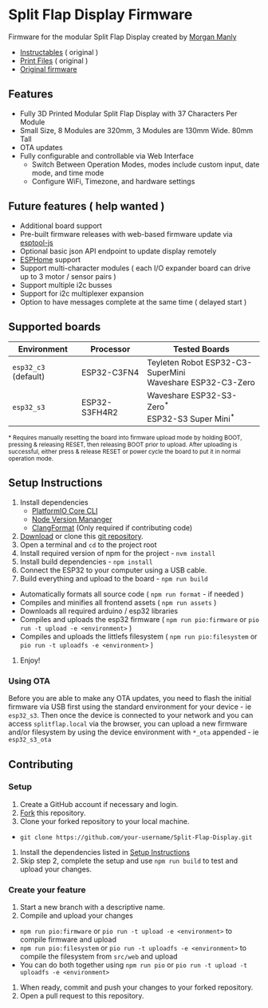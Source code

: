 # Split Flap Display Firmware
Firmware for the modular Split Flap Display created by [Morgan Manly](https://github.com/ManlyMorgan/Split-Flap-Display)

- [Instructables](https://www.instructables.com/Split-Flap-Display-3D-Printed-Modular-Compact-Encl/) ( original )
- [Print Files](https://makerworld.com/en/models/1116618#profileId-1114192) ( original )
- [Original firmware](https://github.com/ManlyMorgan/Split-Flap-Display)

## Features
- Fully 3D Printed Modular Split Flap Display with 37 Characters Per Module
- Small Size, 8 Modules are 320mm, 3 Modules are 130mm Wide. 80mm Tall
- OTA updates
- Fully configurable and controllable via Web Interface
    - Switch Between Operation Modes, modes include custom input, date mode, and time mode
    - Configure WiFi, Timezone, and hardware settings

## Future features ( help wanted )
- Additional board support
- Pre-built firmware releases with web-based firmware update via [esptool-js](https://espressif.github.io/esptool-js/docs/index.html)
- Optional basic json API endpoint to update display remotely
- [ESPHome](https://esphome.io) support
- Support multi-character modules ( each I/O expander board can drive up to 3 motor / sensor pairs )
- Support multiple i2c busses
- Support for i2c multiplexer expansion
- Option to have messages complete at the same time ( delayed start )

## Supported boards
| Environment          | Processor     | Tested Boards                                                                     |
| -------------------- | ------------- | --------------------------------------------------------------------------------- |
| `esp32_c3` (default) | ESP32-C3FN4   | Teyleten Robot ESP32-C3-SuperMini<br>Waveshare ESP32-C3-Zero                      |
| `esp32_s3`           | ESP32-S3FH4R2 | Waveshare ESP32-S3-Zero<sup>\*</sup><br>ESP32-S3 Super Mini<sup>\*</sup>          |

<sub>* Requires manually resetting the board into firmware upload mode by holding BOOT, pressing & releasing RESET, then releasing BOOT prior to upload. After uploading is successful, either press & release RESET or power cycle the board to put it in normal operation mode.</sub>

## Setup Instructions

1. Install dependencies
    * [PlatformIO Core CLI](https://platformio.org/install/cli)
    * [Node Version Mananger](https://github.com/nvm-sh/nvm)
    * [ClangFormat](https://clang.llvm.org/docs/ClangFormat.html) (Only required if contributing code)
1. [Download](https://github.com/jhoff/Split-Flap-Display/archive/refs/heads/main.zip) or clone this [git repository](https://github.com/jhoff/Split-Flap-Display).
1. Open a terminal and `cd` to the project root
1. Install required version of npm for the project - `nvm install`
1. Install build dependencies - `npm install`
1. Connect the ESP32 to your computer using a USB cable.
1. Build everything and upload to the board - `npm run build`
  * Automatically formats all source code ( `npm run format` - if needed )
  * Compiles and minifies all frontend assets ( `npm run assets` )
  * Downloads all required arduino / esp32 libraries
  * Compiles and uploads the esp32 firmware ( `npm run pio:firmware` or `pio run -t upload -e <environment>` )
  * Compiles and uploads the littlefs filesystem ( `npm run pio:filesystem` or `pio run -t uploadfs -e <environment>` )
1. Enjoy!

### Using OTA
Before you are able to make any OTA updates, you need to flash the initial firmware via USB first using the standard environment for your device - ie `esp32_s3`. Then once the device is connected to your network and you can access `splitflap.local` via the browser, you can upload a new firmware and/or filesystem by using the device environment with `*_ota` appended - ie `esp32_s3_ota`

## Contributing

### Setup
1. Create a GitHub account if necessary and login.
1. [Fork](https://github.com/jhoff/Split-Flap-Display/fork) this repository.
1. Clone your forked repository to your local machine.
  * `git clone https://github.com/your-username/Split-Flap-Display.git`
1. Install the dependencies listed in [Setup Instructions](#setup-instructions)
1. Skip step 2, complete the setup and use `npm run build` to test and upload your changes.

### Create your feature
1. Start a new branch with a descriptive name.
1. Compile and upload your changes
  * `npm run pio:firmware` or `pio run -t upload -e <environment>` to compile firmware and upload
  * `npm run pio:filesystem` or `pio run -t uploadfs -e <environment>` to compile the filesystem from `src/web` and upload
  * You can do both together using `npm run pio` or `pio run -t upload -t uploadfs -e <environment>`
1. When ready, commit and push your changes to your forked repository.
1. Open a pull request to this repository.
